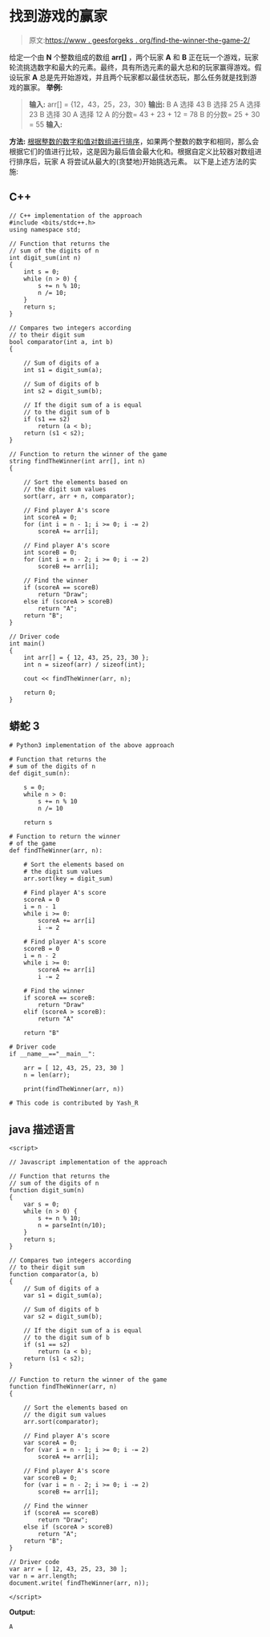 # 找到游戏的赢家

> 原文:[https://www . geesforgeks . org/find-the-winner-the-game-2/](https://www.geeksforgeeks.org/find-the-winner-of-the-game-2/)

给定一个由 **N** 个整数组成的数组 **arr[]** ，两个玩家 **A** 和 **B** 正在玩一个游戏，玩家轮流挑选数字和最大的元素。最终，具有所选元素的最大总和的玩家赢得游戏。假设玩家 **A** 总是先开始游戏，并且两个玩家都以最佳状态玩，那么任务就是找到游戏的赢家。
**举例:**

> **输入:** arr[] = {12，43，25，23，30}
> **输出:** B
> A 选择 43
> B 选择 25
> A 选择 23
> B 选择 30
> A 选择 12
> A 的分数= 43 + 23 + 12 = 78
> B 的分数= 25 + 30 = 55
> **输入:**

**方法:** [根据整数的数字和值对数组进行排序](https://www.geeksforgeeks.org/merge-sort/)，如果两个整数的数字和相同，那么会根据它们的值进行比较，这是因为最后值会最大化和。根据自定义比较器对数组进行排序后，玩家 A 将尝试从最大的(贪婪地)开始挑选元素。
以下是上述方法的实施:

## C++

```
// C++ implementation of the approach
#include <bits/stdc++.h>
using namespace std;

// Function that returns the
// sum of the digits of n
int digit_sum(int n)
{
    int s = 0;
    while (n > 0) {
        s += n % 10;
        n /= 10;
    }
    return s;
}

// Compares two integers according
// to their digit sum
bool comparator(int a, int b)
{

    // Sum of digits of a
    int s1 = digit_sum(a);

    // Sum of digits of b
    int s2 = digit_sum(b);

    // If the digit sum of a is equal
    // to the digit sum of b
    if (s1 == s2)
        return (a < b);
    return (s1 < s2);
}

// Function to return the winner of the game
string findTheWinner(int arr[], int n)
{

    // Sort the elements based on
    // the digit sum values
    sort(arr, arr + n, comparator);

    // Find player A's score
    int scoreA = 0;
    for (int i = n - 1; i >= 0; i -= 2)
        scoreA += arr[i];

    // Find player A's score
    int scoreB = 0;
    for (int i = n - 2; i >= 0; i -= 2)
        scoreB += arr[i];

    // Find the winner
    if (scoreA == scoreB)
        return "Draw";
    else if (scoreA > scoreB)
        return "A";
    return "B";
}

// Driver code
int main()
{
    int arr[] = { 12, 43, 25, 23, 30 };
    int n = sizeof(arr) / sizeof(int);

    cout << findTheWinner(arr, n);

    return 0;
}
```

## 蟒蛇 3

```
# Python3 implementation of the above approach

# Function that returns the
# sum of the digits of n
def digit_sum(n):

    s = 0;
    while n > 0:
        s += n % 10
        n /= 10

    return s

# Function to return the winner
# of the game
def findTheWinner(arr, n):

    # Sort the elements based on
    # the digit sum values
    arr.sort(key = digit_sum)

    # Find player A's score
    scoreA = 0
    i = n - 1
    while i >= 0:
        scoreA += arr[i]
        i -= 2

    # Find player A's score
    scoreB = 0
    i = n - 2
    while i >= 0:
        scoreA += arr[i]
        i -= 2

    # Find the winner
    if scoreA == scoreB:
        return "Draw"
    elif (scoreA > scoreB):
        return "A"

    return "B"

# Driver code
if __name__=="__main__":

    arr = [ 12, 43, 25, 23, 30 ]
    n = len(arr);

    print(findTheWinner(arr, n))

# This code is contributed by Yash_R
```

## java 描述语言

```
<script>

// Javascript implementation of the approach

// Function that returns the
// sum of the digits of n
function digit_sum(n)
{
    var s = 0;
    while (n > 0) {
        s += n % 10;
        n = parseInt(n/10);
    }
    return s;
}

// Compares two integers according
// to their digit sum
function comparator(a, b)
{
    // Sum of digits of a
    var s1 = digit_sum(a);

    // Sum of digits of b
    var s2 = digit_sum(b);

    // If the digit sum of a is equal
    // to the digit sum of b
    if (s1 == s2)
        return (a < b);
    return (s1 < s2);
}

// Function to return the winner of the game
function findTheWinner(arr, n)
{

    // Sort the elements based on
    // the digit sum values
    arr.sort(comparator);

    // Find player A's score
    var scoreA = 0;
    for (var i = n - 1; i >= 0; i -= 2)
        scoreA += arr[i];

    // Find player A's score
    var scoreB = 0;
    for (var i = n - 2; i >= 0; i -= 2)
        scoreB += arr[i];

    // Find the winner
    if (scoreA == scoreB)
        return "Draw";
    else if (scoreA > scoreB)
        return "A";
    return "B";
}

// Driver code
var arr = [ 12, 43, 25, 23, 30 ];
var n = arr.length;
document.write( findTheWinner(arr, n));

</script>
```

**Output:** 

```
A
```